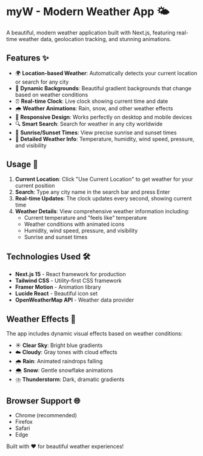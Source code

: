 # myW - Modern Weather App 🌤️

A beautiful, modern weather application built with Next.js, featuring real-time weather data, geolocation tracking, and stunning animations.

## Features ✨

- 🌍 **Location-based Weather**: Automatically detects your current location or search for any city
- 🎨 **Dynamic Backgrounds**: Beautiful gradient backgrounds that change based on weather conditions
- ⏰ **Real-time Clock**: Live clock showing current time and date
- 🌧️ **Weather Animations**: Rain, snow, and other weather effects
- 📱 **Responsive Design**: Works perfectly on desktop and mobile devices
- 🔍 **Smart Search**: Search for weather in any city worldwide
- 🌅 **Sunrise/Sunset Times**: View precise sunrise and sunset times
- 💨 **Detailed Weather Info**: Temperature, humidity, wind speed, pressure, and visibility

## Usage 🎯

1. **Current Location**: Click "Use Current Location" to get weather for your current position
2. **Search**: Type any city name in the search bar and press Enter
3. **Real-time Updates**: The clock updates every second, showing current time
4. **Weather Details**: View comprehensive weather information including:
   - Current temperature and "feels like" temperature
   - Weather conditions with animated icons
   - Humidity, wind speed, pressure, and visibility
   - Sunrise and sunset times

## Technologies Used 🛠️

- **Next.js 15** - React framework for production
- **Tailwind CSS** - Utility-first CSS framework
- **Framer Motion** - Animation library
- **Lucide React** - Beautiful icon set
- **OpenWeatherMap API** - Weather data provider

## Weather Effects 🌈

The app includes dynamic visual effects based on weather conditions:
- ☀️ **Clear Sky**: Bright blue gradients
- ☁️ **Cloudy**: Gray tones with cloud effects
- 🌧️ **Rain**: Animated raindrops falling
- 🌨️ **Snow**: Gentle snowflake animations
- ⛈️ **Thunderstorm**: Dark, dramatic gradients

## Browser Support 🌐

- Chrome (recommended)
- Firefox
- Safari
- Edge

Built with ❤️ for beautiful weather experiences!
